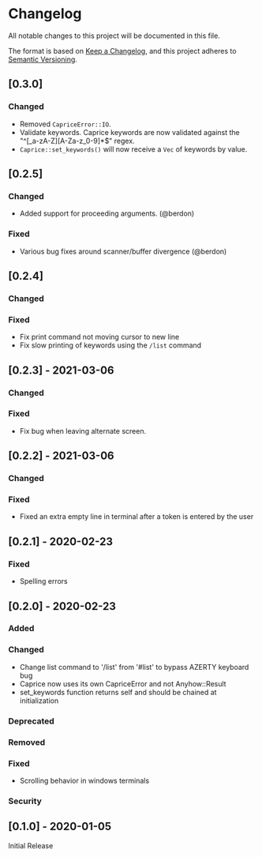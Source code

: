 # Changelog

All notable changes to this project will be documented in this file.

The format is based on [Keep a Changelog](https://keepachangelog.com/en/1.0.0/),
and this project adheres to [Semantic Versioning](https://semver.org/spec/v2.0.0.html).

## [0.3.0]

### Changed

- Removed `CapriceError::IO`.
- Validate keywords. Caprice keywords are now validated against the "^[_a-zA-Z][A-Za-z_0-9]*$" regex.
- `Caprice::set_keywords()` will now receive a `Vec` of keywords by value.

## [0.2.5]

### Changed

- Added support for proceeding arguments. (@berdon)

### Fixed

- Various bug fixes around scanner/buffer divergence (@berdon)

## [0.2.4]

### Changed

### Fixed

- Fix print command not moving cursor to new line
- Fix slow printing of keywords using the `/list` command

## [0.2.3] - 2021-03-06

### Changed

### Fixed

- Fix bug when leaving alternate screen.

## [0.2.2] - 2021-03-06

### Changed

### Fixed

- Fixed an extra empty line in terminal after a token is entered by the user

## [0.2.1] - 2020-02-23

### Fixed

- Spelling errors

## [0.2.0] - 2020-02-23

### Added

### Changed

- Change list command to '/list' from '#list' to bypass AZERTY keyboard bug
- Caprice now uses its own CapriceError and not Anyhow::Result
- set_keywords function returns self and should be chained at initialization

### Deprecated

### Removed

### Fixed

- Scrolling behavior in windows terminals

### Security

## [0.1.0] - 2020-01-05

Initial Release
